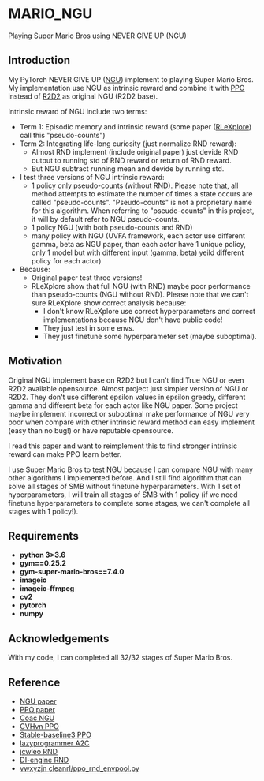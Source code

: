 # MARIO_NGU
Playing Super Mario Bros using NEVER GIVE UP (NGU)

## Introduction

My PyTorch NEVER GIVE UP ([NGU](https://arxiv.org/pdf/2002.06038)) implement to playing Super Mario Bros. My implementation use NGU as intrinsic reward and combine it with [PPO](https://arxiv.org/abs/1707.06347) instead of [R2D2](https://openreview.net/pdf?id=r1lyTjAqYX) as original NGU (R2D2 base).

Intrinsic reward of NGU include two terms:
- Term 1: Episodic memory and intrinsic reward (some paper ([RLeXplore](https://arxiv.org/pdf/2405.19548)) call this "pseudo-counts")
- Term 2: Integrating life-long curiosity (just normalize RND reward):
    - Almost RND implement (include original paper) just devide RND output to running std of RND reward or return of RND reward.
    - But NGU subtract running mean and devide by running std.
- I test three versions of NGU intrinsic reward: 
    - 1 policy only pseudo-counts (without RND). Please note that, all method attempts to estimate the number of times a state occurs are called "pseudo-counts". "Pseudo-counts" is not a proprietary name for this algorithm. When referring to "pseudo-counts" in this project, it will by default refer to NGU pseudo-counts.
    - 1 policy NGU (with both pseudo-counts and RND)
    - many policy with NGU (UVFA framework, each actor use different gamma, beta as NGU paper, than each actor have 1 unique policy, only 1 model but with different input (gamma, beta) yeild different policy for each actor) 
- Because:
    - Original paper test three versions!
    - RLeXplore show that full NGU (with RND) maybe poor performance than pseudo-counts (NGU without RND). Please note that we can't sure  RLeXplore show correct analysis because:
        - I don't know RLeXplore use correct hyperparameters and correct implementations because NGU don't have public code!
        - They just test in some envs.
        - They just finetune some hyperparameter set (maybe suboptimal).

## Motivation

Original NGU implement base on R2D2 but I can't find True NGU or even R2D2 available opensource. Almost project just simpler version of NGU or R2D2. They don't use different epsilon values in epsilon greedy, different gamma and different beta for each actor like NGU paper. Some project maybe implement incorrect or suboptimal make performance of NGU very poor when compare with other intrinsic reward method can easy implement (easy than no bug!) or have reputable opensource.

I read this paper and want to reimplement this to find stronger intrinsic reward can make PPO learn better.

I use Super Mario Bros to test NGU because I can compare NGU with many other algorithms I implemented before. And I still find algorithm that can solve all stages of SMB without finetune hyperparameters. With 1 set of hyperparameters, I will train all stages of SMB with 1 policy (if we need finetune hyperparameters to complete some stages, we can't complete all stages with 1 policy!).

## Requirements

* **python 3>3.6**
* **gym==0.25.2**
* **gym-super-mario-bros==7.4.0**
* **imageio**
* **imageio-ffmpeg**
* **cv2**
* **pytorch** 
* **numpy**

## Acknowledgements
With my code, I can completed all 32/32 stages of Super Mario Bros. 

## Reference

* [NGU paper](https://arxiv.org/pdf/2002.06038)
* [PPO paper](https://arxiv.org/abs/1707.06347)
* [Coac NGU](https://github.com/Coac/never-give-up/tree/main)
* [CVHvn PPO](https://github.com/CVHvn/Mario_PPO)
* [Stable-baseline3 PPO](https://stable-baselines3.readthedocs.io/en/master/_modules/stable_baselines3/ppo/ppo.html#PPO)
* [lazyprogrammer A2C](https://github.com/lazyprogrammer/machine_learning_examples/tree/master/rl3/a2c)
* [jcwleo RND](https://github.com/jcwleo/random-network-distillation-pytorch/blob/master/utils.py)
* [DI-engine RND](https://opendilab.github.io/DI-engine/12_policies/rnd.html)
* [vwxyzjn cleanrl/ppo_rnd_envpool.py](https://github.com/vwxyzjn/cleanrl/blob/master/cleanrl/ppo_rnd_envpool.py)